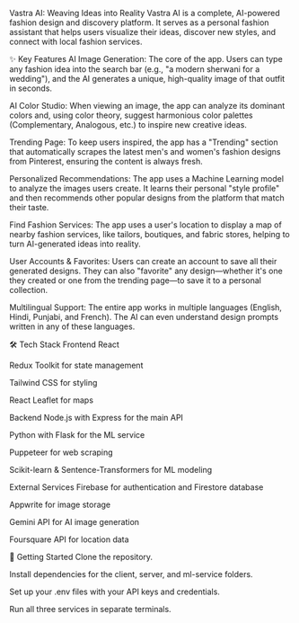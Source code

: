 Vastra AI: Weaving Ideas into Reality
Vastra AI is a complete, AI-powered fashion design and discovery platform. It serves as a personal fashion assistant that helps users visualize their ideas, discover new styles, and connect with local fashion services.

✨ Key Features
AI Image Generation: The core of the app. Users can type any fashion idea into the search bar (e.g., "a modern sherwani for a wedding"), and the AI generates a unique, high-quality image of that outfit in seconds.

AI Color Studio: When viewing an image, the app can analyze its dominant colors and, using color theory, suggest harmonious color palettes (Complementary, Analogous, etc.) to inspire new creative ideas.

Trending Page: To keep users inspired, the app has a "Trending" section that automatically scrapes the latest men's and women's fashion designs from Pinterest, ensuring the content is always fresh.

Personalized Recommendations: The app uses a Machine Learning model to analyze the images users create. It learns their personal "style profile" and then recommends other popular designs from the platform that match their taste.

Find Fashion Services: The app uses a user's location to display a map of nearby fashion services, like tailors, boutiques, and fabric stores, helping to turn AI-generated ideas into reality.

User Accounts & Favorites: Users can create an account to save all their generated designs. They can also "favorite" any design—whether it's one they created or one from the trending page—to save it to a personal collection.

Multilingual Support: The entire app works in multiple languages (English, Hindi, Punjabi, and French). The AI can even understand design prompts written in any of these languages.

🛠️ Tech Stack
Frontend
React

Redux Toolkit for state management

Tailwind CSS for styling

React Leaflet for maps

Backend
Node.js with Express for the main API

Python with Flask for the ML service

Puppeteer for web scraping

Scikit-learn & Sentence-Transformers for ML modeling

External Services
Firebase for authentication and Firestore database

Appwrite for image storage

Gemini API for AI image generation

Foursquare API for location data

🚀 Getting Started
Clone the repository.

Install dependencies for the client, server, and ml-service folders.

Set up your .env files with your API keys and credentials.

Run all three services in separate terminals.
